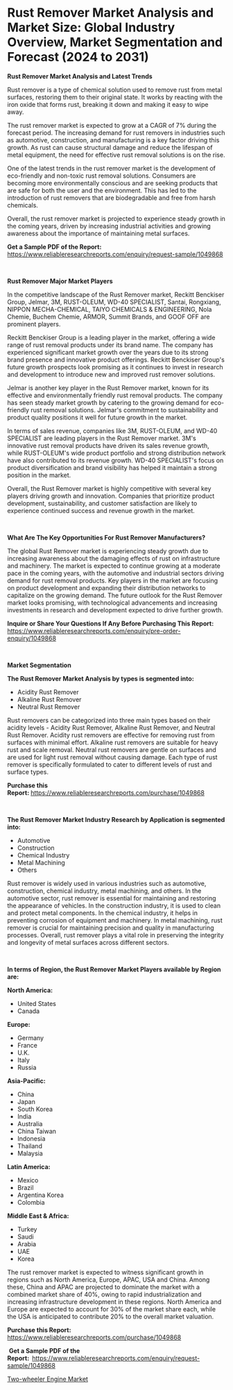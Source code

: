 <p><h1>Rust Remover Market Analysis and Market Size: Global Industry Overview, Market Segmentation and Forecast (2024 to 2031)</h1></p><p><strong>Rust Remover Market Analysis and Latest Trends</strong></p>
<p><p>Rust remover is a type of chemical solution used to remove rust from metal surfaces, restoring them to their original state. It works by reacting with the iron oxide that forms rust, breaking it down and making it easy to wipe away.</p><p>The rust remover market is expected to grow at a CAGR of 7% during the forecast period. The increasing demand for rust removers in industries such as automotive, construction, and manufacturing is a key factor driving this growth. As rust can cause structural damage and reduce the lifespan of metal equipment, the need for effective rust removal solutions is on the rise.</p><p>One of the latest trends in the rust remover market is the development of eco-friendly and non-toxic rust removal solutions. Consumers are becoming more environmentally conscious and are seeking products that are safe for both the user and the environment. This has led to the introduction of rust removers that are biodegradable and free from harsh chemicals.</p><p>Overall, the rust remover market is projected to experience steady growth in the coming years, driven by increasing industrial activities and growing awareness about the importance of maintaining metal surfaces.</p></p>
<p><strong>Get a Sample PDF of the Report:&nbsp;</strong> <a href="https://www.reliableresearchreports.com/enquiry/request-sample/1049868">https://www.reliableresearchreports.com/enquiry/request-sample/1049868</a></p>
<p>&nbsp;</p>
<p><strong>Rust Remover Major Market Players</strong></p>
<p><p>In the competitive landscape of the Rust Remover market, Reckitt Benckiser Group, Jelmar, 3M, RUST-OLEUM, WD-40 SPECIALIST, Santai, Rongxiang, NIPPON MECHA-CHEMICAL, TAIYO CHEMICALS & ENGINEERING, Nola Chemie, Buchem Chemie, ARMOR, Summit Brands, and GOOF OFF are prominent players.</p><p>Reckitt Benckiser Group is a leading player in the market, offering a wide range of rust removal products under its brand name. The company has experienced significant market growth over the years due to its strong brand presence and innovative product offerings. Reckitt Benckiser Group's future growth prospects look promising as it continues to invest in research and development to introduce new and improved rust remover solutions.</p><p>Jelmar is another key player in the Rust Remover market, known for its effective and environmentally friendly rust removal products. The company has seen steady market growth by catering to the growing demand for eco-friendly rust removal solutions. Jelmar's commitment to sustainability and product quality positions it well for future growth in the market.</p><p>In terms of sales revenue, companies like 3M, RUST-OLEUM, and WD-40 SPECIALIST are leading players in the Rust Remover market. 3M's innovative rust removal products have driven its sales revenue growth, while RUST-OLEUM's wide product portfolio and strong distribution network have also contributed to its revenue growth. WD-40 SPECIALIST's focus on product diversification and brand visibility has helped it maintain a strong position in the market.</p><p>Overall, the Rust Remover market is highly competitive with several key players driving growth and innovation. Companies that prioritize product development, sustainability, and customer satisfaction are likely to experience continued success and revenue growth in the market.</p></p>
<p>&nbsp;</p>
<p><strong>What Are The Key Opportunities For Rust Remover Manufacturers?</strong></p>
<p><p>The global Rust Remover market is experiencing steady growth due to increasing awareness about the damaging effects of rust on infrastructure and machinery. The market is expected to continue growing at a moderate pace in the coming years, with the automotive and industrial sectors driving demand for rust removal products. Key players in the market are focusing on product development and expanding their distribution networks to capitalize on the growing demand. The future outlook for the Rust Remover market looks promising, with technological advancements and increasing investments in research and development expected to drive further growth.</p></p>
<p><strong>Inquire or Share Your Questions If Any Before Purchasing This Report:</strong> <a href="https://www.reliableresearchreports.com/enquiry/pre-order-enquiry/1049868">https://www.reliableresearchreports.com/enquiry/pre-order-enquiry/1049868</a></p>
<p>&nbsp;</p>
<p><strong>Market Segmentation</strong></p>
<p><strong>The Rust Remover Market Analysis by types is segmented into:</strong></p>
<p><ul><li>Acidity Rust Remover</li><li>Alkaline Rust Remover</li><li>Neutral Rust Remover</li></ul></p>
<p><p>Rust removers can be categorized into three main types based on their acidity levels - Acidity Rust Remover, Alkaline Rust Remover, and Neutral Rust Remover. Acidity rust removers are effective for removing rust from surfaces with minimal effort. Alkaline rust removers are suitable for heavy rust and scale removal. Neutral rust removers are gentle on surfaces and are used for light rust removal without causing damage. Each type of rust remover is specifically formulated to cater to different levels of rust and surface types.</p></p>
<p><strong>Purchase this Report:&nbsp;</strong><a href="https://www.reliableresearchreports.com/purchase/1049868">https://www.reliableresearchreports.com/purchase/1049868</a></p>
<p>&nbsp;</p>
<p><strong>The Rust Remover Market Industry Research by Application is segmented into:</strong></p>
<p><ul><li>Automotive</li><li>Construction</li><li>Chemical Industry</li><li>Metal Machining</li><li>Others</li></ul></p>
<p><p>Rust remover is widely used in various industries such as automotive, construction, chemical industry, metal machining, and others. In the automotive sector, rust remover is essential for maintaining and restoring the appearance of vehicles. In the construction industry, it is used to clean and protect metal components. In the chemical industry, it helps in preventing corrosion of equipment and machinery. In metal machining, rust remover is crucial for maintaining precision and quality in manufacturing processes. Overall, rust remover plays a vital role in preserving the integrity and longevity of metal surfaces across different sectors.</p></p>
<p>&nbsp;</p>
<p><strong>In terms of Region, the Rust Remover Market Players available by Region are:</strong></p>
<p>
    <p> <strong> North America: </strong>
        <ul>
            <li>United States</li>
            <li>Canada</li>
        </ul>
        </p> 
    <p> <strong> Europe: </strong>
        <ul>
            <li>Germany</li>
            <li>France</li>
            <li>U.K.</li>
            <li>Italy</li>
            <li>Russia</li>
        </ul>
        </p> 
    <p> <strong> Asia-Pacific: </strong>
        <ul>
            <li>China</li>
            <li>Japan</li>
            <li>South Korea</li>
            <li>India</li>
            <li>Australia</li>
            <li>China Taiwan</li>
            <li>Indonesia</li>
            <li>Thailand</li>
            <li>Malaysia</li>
        </ul>
        </p> 
    <p> <strong> Latin America: </strong>
        <ul>
            <li>Mexico</li>
            <li>Brazil</li>
            <li>Argentina Korea</li>
            <li>Colombia</li>
        </ul>
        </p> 
    <p> <strong> Middle East & Africa: </strong>
        <ul>
            <li>Turkey</li>
            <li>Saudi</li>
            <li>Arabia</li>
            <li>UAE</li>
            <li>Korea</li>
        </ul>
    </p>
    </p>
<p><p>The rust remover market is expected to witness significant growth in regions such as North America, Europe, APAC, USA and China. Among these, China and APAC are projected to dominate the market with a combined market share of 40%, owing to rapid industrialization and increasing infrastructure development in these regions. North America and Europe are expected to account for 30% of the market share each, while the USA is anticipated to contribute 20% to the overall market valuation.</p></p>
<p><strong>Purchase this Report: </strong><a href="https://www.reliableresearchreports.com/purchase/1049868">https://www.reliableresearchreports.com/purchase/1049868</a></p>
<p>&nbsp;<strong>Get a Sample PDF of the Report:&nbsp;&nbsp;</strong><a href="https://www.reliableresearchreports.com/enquiry/request-sample/1049868">https://www.reliableresearchreports.com/enquiry/request-sample/1049868</a></p>
<p><strong></strong></p>
<p><p><a href="https://eight-handstand-8fb.notion.site/Two-wheeler-Engine-Market-Size-Market-Trends-and-Growth-Outlook-forecasted-for-period-from-2024-to-aa8acc2c0df747a6aa10b2e2ac2e2917">Two-wheeler Engine Market</a></p></p>
